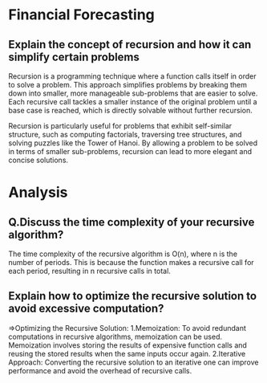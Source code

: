 # Financial Forecasting

##	Explain the concept of recursion and how it can simplify certain problems
Recursion is a programming technique where a function calls itself in order to solve a problem. This approach simplifies problems by breaking them down into smaller, more manageable sub-problems that are easier to solve. Each recursive call tackles a smaller instance of the original problem until a base case is reached, which is directly solvable without further recursion.

Recursion is particularly useful for problems that exhibit self-similar structure, such as computing factorials, traversing tree structures, and solving puzzles like the Tower of Hanoi. By allowing a problem to be solved in terms of smaller sub-problems, recursion can lead to more elegant and concise solutions.


# Analysis

## Q.Discuss the time complexity of your recursive algorithm?
The time complexity of the recursive algorithm is O(n), where n is the number of periods. This is because the function makes a recursive call for each period, resulting in n recursive calls in total.

## Explain how to optimize the recursive solution to avoid excessive computation?
=>Optimizing the Recursive Solution:
1.Memoization: To avoid redundant computations in recursive algorithms, memoization can be used. Memoization involves storing the results of expensive function calls and reusing the stored results when the same inputs occur again.
2.Iterative Approach: Converting the recursive solution to an iterative one can improve performance and avoid the overhead of recursive calls.
